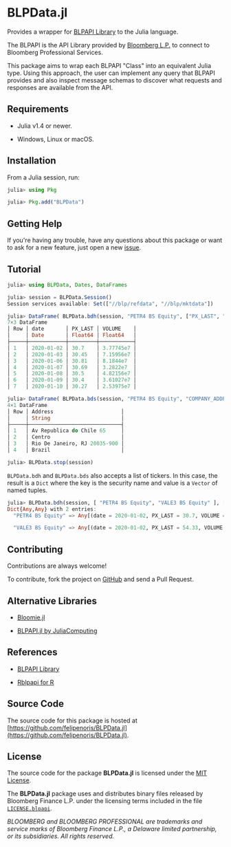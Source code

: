 
# BLPData.jl

Provides a wrapper for [BLPAPI Library](https://www.bloomberg.com/professional/support/api-library/) to the Julia language.

The BLPAPI is the API Library provided by [Bloomberg L.P.](https://www.bloomberg.com/)
to connect to Bloomberg Professional Services.

This package aims to wrap each BLPAPI "Class" into an equivalent Julia type.
Using this approach, the user can implement any query that BLPAPI provides
and also inspect message schemas to discover what requests and responses are
available from the API.

## Requirements

* Julia v1.4 or newer.

* Windows, Linux or macOS.

## Installation

From a Julia session, run:

```julia
julia> using Pkg

julia> Pkg.add("BLPData")
```

## Getting Help

If you're having any trouble, have any questions about this package
or want to ask for a new feature,
just open a new [issue](https://github.com/felipenoris/BLPData.jl/issues).

## Tutorial

```julia
julia> using BLPData, Dates, DataFrames

julia> session = BLPData.Session()
Session services available: Set(["//blp/refdata", "//blp/mktdata"])

julia> DataFrame( BLPData.bdh(session, "PETR4 BS Equity", ["PX_LAST", "VOLUME"], Date(2020, 1, 2), Date(2020, 1, 10) ))
7×3 DataFrame
│ Row │ date       │ PX_LAST │ VOLUME    │
│     │ Date       │ Float64 │ Float64   │
├─────┼────────────┼─────────┼───────────┤
│ 1   │ 2020-01-02 │ 30.7    │ 3.77745e7 │
│ 2   │ 2020-01-03 │ 30.45   │ 7.15956e7 │
│ 3   │ 2020-01-06 │ 30.81   │ 8.1844e7  │
│ 4   │ 2020-01-07 │ 30.69   │ 3.2822e7  │
│ 5   │ 2020-01-08 │ 30.5    │ 4.82156e7 │
│ 6   │ 2020-01-09 │ 30.4    │ 3.61027e7 │
│ 7   │ 2020-01-10 │ 30.27   │ 2.53975e7 │

julia> DataFrame( BLPData.bds(session, "PETR4 BS Equity", "COMPANY_ADDRESS") )
4×1 DataFrame
│ Row │ Address                      │
│     │ String                       │
├─────┼──────────────────────────────┤
│ 1   │ Av Republica do Chile 65     │
│ 2   │ Centro                       │
│ 3   │ Rio De Janeiro, RJ 20035-900 │
│ 4   │ Brazil                       │

julia> BLPData.stop(session)
```

`BLPData.bdh` and `BLPData.bds` also accepts a list of tickers. In this case, the result is a `Dict`
where the key is the security name and value is a `Vector` of named tuples.

```julia
julia> BLPData.bdh(session, [ "PETR4 BS Equity", "VALE3 BS Equity" ], ["PX_LAST", "VOLUME"], Date(2020, 1, 2), Date(2020, 1, 10) )
Dict{Any,Any} with 2 entries:
  "PETR4 BS Equity" => Any[(date = 2020-01-02, PX_LAST = 30.7, VOLUME = 3.77745e7), (date = 2020-01-03, PX_LAST = 30.45, VOLUME = 7.15956e7), (date = 2020-01-06, PX_LAST = 30.81, VOLUME = 8.1844e7), (date = 202…

  "VALE3 BS Equity" => Any[(date = 2020-01-02, PX_LAST = 54.33, VOLUME = 1.75097e7), (date = 2020-01-03, PX_LAST = 53.93, VOLUME = 1.72848e7), (date = 2020-01-06, PX_LAST = 53.61, VOLUME = 3.27878e7), (date = 2…
```

## Contributing

Contributions are always welcome!

To contribute, fork the project on [GitHub](https://github.com/felipenoris/BLPData.jl)
and send a Pull Request.

## Alternative Libraries

* [Bloomie.jl](https://github.com/ungil/Bloomie.jl)

* [BLPAPI.jl by JuliaComputing](https://juliacomputing.com/products/juliapro#premium-pkgs-1)

## References

* [BLPAPI Library](https://www.bloomberg.com/professional/support/api-library/)

* [Rblpapi for R](https://github.com/Rblp/Rblpapi)

## Source Code

The source code for this package is hosted at
[https://github.com/felipenoris/BLPData.jl](https://github.com/felipenoris/BLPData.jl).

## License

The source code for the package **BLPData.jl** is licensed under
the [MIT License](https://raw.githubusercontent.com/felipenoris/BLPData.jl/master/LICENSE).

The **BLPData.jl** package uses and distributes binary files released by Bloomberg Finance L.P.
under the licensing terms included in the file [`LICENSE.blpapi`](https://github.com/felipenoris/BLPData.jl/blob/master/LICENSE.blpapi).

*BLOOMBERG and BLOOMBERG PROFESSIONAL are trademarks and service marks of Bloomberg Finance L.P., a Delaware limited partnership, or its subsidiaries. All rights reserved.*
